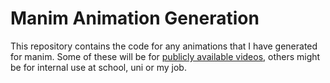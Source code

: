 # Manim Animation Generation

This repository contains the code for any animations that I have generated for
manim. Some of these will be for [publicly available videos](https://www.youtube.com/channel/UCj0Vt7OVjhrViIEAR7GYZqg), others might be for internal use at school, uni or my job.
